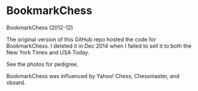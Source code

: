 # BookmarkChess
BookmarkChess (2012-12)

The original version of this GitHub repo hosted the code for BookmarkChess. I deleted it in Dec 2014 when I failed to sell it to both the New York Times and USA Today.

See the photos for pedigree.

BookmarkChess was influenced by Yahoo! Chess, Chessmaster, and xboard.
